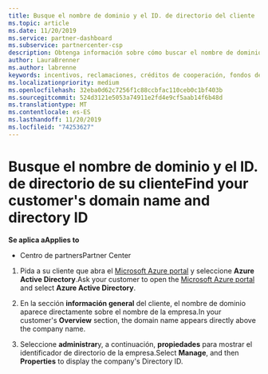 ```yaml
---
title: Busque el nombre de dominio y el ID. de directorio del cliente | Centro de Partners
ms.topic: article
ms.date: 11/20/2019
ms.service: partner-dashboard
ms.subservice: partnercenter-csp
description: Obtenga información sobre cómo buscar el nombre de dominio y el ID. de directorio del cliente al enviar una demanda.
author: LauraBrenner
ms.author: labrenne
keywords: incentivos, reclamaciones, créditos de cooperación, fondos de cooperación, OSA, ISV, Asociación de ingresos, nombre de dominio, ID. de directorio
ms.localizationpriority: medium
ms.openlocfilehash: 32eba0d62c7256f1c88ccbfac110ceb0c1bf403b
ms.sourcegitcommit: 524d3121e5053a74911e2fd4e9cf5aab14f6b48d
ms.translationtype: MT
ms.contentlocale: es-ES
ms.lasthandoff: 11/20/2019
ms.locfileid: "74253627"
---
```

# <a name="find-your-customers-domain-name-and-directory-id"></a><span data-ttu-id="72404-104">Busque el nombre de dominio y el ID. de directorio de su cliente</span><span class="sxs-lookup"><span data-stu-id="72404-104">Find your customer's domain name and directory ID</span></span>

<span data-ttu-id="72404-105">**Se aplica a**</span><span class="sxs-lookup"><span data-stu-id="72404-105">**Applies to**</span></span>

-  <span data-ttu-id="72404-106">Centro de partners</span><span class="sxs-lookup"><span data-stu-id="72404-106">Partner Center</span></span>

1.  <span data-ttu-id="72404-107">Pida a su cliente que abra el [Microsoft Azure portal](https://ms.portal.azure.com/#home) y seleccione **Azure Active Directory**.</span><span class="sxs-lookup"><span data-stu-id="72404-107">Ask your customer to open the [Microsoft Azure portal](https://ms.portal.azure.com/#home) and select **Azure Active Directory**.</span></span> 

2.  <span data-ttu-id="72404-108">En la sección **información general** del cliente, el nombre de dominio aparece directamente sobre el nombre de la empresa.</span><span class="sxs-lookup"><span data-stu-id="72404-108">In your customer's **Overview** section, the domain name appears directly above the company name.</span></span>  

3.  <span data-ttu-id="72404-109">Seleccione **administrar**y, a continuación, **propiedades** para mostrar el identificador de directorio de la empresa.</span><span class="sxs-lookup"><span data-stu-id="72404-109">Select **Manage**, and then **Properties** to display the company's Directory ID.</span></span>

